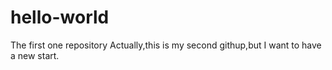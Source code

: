 # hello-world
The first one repository
Actually,this is my second githup,but I want to have a new start.
